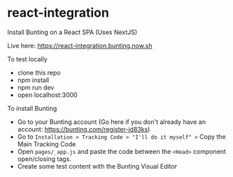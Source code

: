 # react-integration
Install Bunting on a React SPA (Uses NextJS)

Live here: https://react-integration.bunting.now.sh

To test locally

- clone this repo
- npm install
- npm run dev
- open localhost:3000

To install Bunting

- Go to your Bunting account (Go here if you don't already have an account: https://bunting.com/register-jd83ks)
- Go to `Installation > Tracking Code > "I'll do it myself" >` Copy the Main Tracking Code
- Open `pages/_app.js` and paste the code between the `<Head>` component open/closing tags.
- Create some test content with the Bunting Visual Editor
